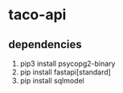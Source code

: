 # taco-api


## dependencies

1. pip3 install psycopg2-binary
2. pip install fastapi[standard]
3. pip install sqlmodel